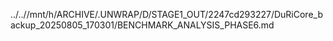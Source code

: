 ../..//mnt/h/ARCHIVE/.UNWRAP/D/STAGE1_OUT/2247cd293227/DuRiCore_backup_20250805_170301/BENCHMARK_ANALYSIS_PHASE6.md